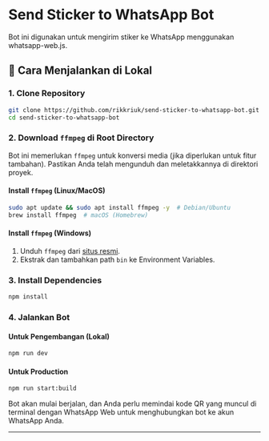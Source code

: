 # Send Sticker to WhatsApp Bot

Bot ini digunakan untuk mengirim stiker ke WhatsApp menggunakan whatsapp-web.js.

## 🚀 Cara Menjalankan di Lokal

### 1. Clone Repository

```sh
git clone https://github.com/rikkriuk/send-sticker-to-whatsapp-bot.git
cd send-sticker-to-whatsapp-bot
```

### 2. Download `ffmpeg` di Root Directory

Bot ini memerlukan `ffmpeg` untuk konversi media (jika diperlukan untuk fitur tambahan). Pastikan Anda telah mengunduh dan meletakkannya di direktori proyek.

#### Install `ffmpeg` (Linux/MacOS)

```sh
sudo apt update && sudo apt install ffmpeg -y  # Debian/Ubuntu
brew install ffmpeg  # macOS (Homebrew)
```

#### Install `ffmpeg` (Windows)

1. Unduh `ffmpeg` dari [situs resmi](https://ffmpeg.org/download.html).
2. Ekstrak dan tambahkan path `bin` ke Environment Variables.

### 3. Install Dependencies

```sh
npm install
```

### 4. Jalankan Bot

#### Untuk Pengembangan (Lokal)

```sh
npm run dev
```

#### Untuk Production

```sh
npm run start:build
```

Bot akan mulai berjalan, dan Anda perlu memindai kode QR yang muncul di terminal dengan WhatsApp Web untuk menghubungkan bot ke akun WhatsApp Anda.

---
